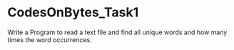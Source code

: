 # CodesOnBytes_Task1
Write a Program to read a text file and find all unique words and how many times the word occurrences.
